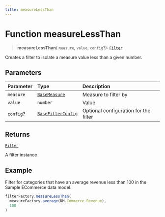 ```yaml
---
title: measureLessThan
---
```


# Function measureLessThan

> **measureLessThan**(
  `measure`,
  `value`,
  `config`?): [`Filter`](../../../interfaces/interface.Filter.md)

Creates a filter to isolate a measure value less than a given number.

## Parameters

| Parameter | Type | Description |
| :------ | :------ | :------ |
| `measure` | [`BaseMeasure`](../../../interfaces/interface.BaseMeasure.md) | Measure to filter by |
| `value` | `number` | Value |
| `config`? | [`BaseFilterConfig`](../../../interfaces/interface.BaseFilterConfig.md) | Optional configuration for the filter |

## Returns

[`Filter`](../../../interfaces/interface.Filter.md)

A filter instance

## Example

Filter for categories that have an average revenue less than 100 in the Sample ECommerce data model.
```ts
filterFactory.measureLessThan(
  measureFactory.average(DM.Commerce.Revenue),
  100
)
```

